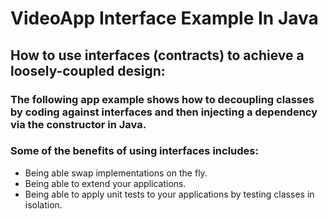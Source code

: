 # VideoApp Interface Example In Java

## How to use interfaces (contracts) to achieve a loosely-coupled design: 

### The following app example shows how to decoupling classes by coding against interfaces and then injecting a dependency via the constructor in Java. 

### Some of the benefits of using interfaces includes:
- Being able swap implementations on the fly.
- Being able to extend your applications.
- Being able to apply unit tests to your applications by testing classes in isolation. 

